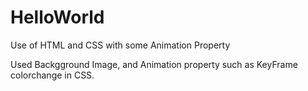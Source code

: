# HelloWorld
Use of HTML and CSS with some Animation Property

Used Backgground Image, and Animation property such as KeyFrame colorchange in CSS.
